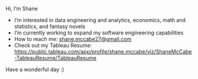 Hi, I’m Shane

- I’m interested in data engineering and analytics, economics, math and statistics, and fantasy novels
- I’m currently working to expand my software engineering capabilities
- How to reach me: shane.mccabe27@gmail.com
- Check out my Tableau Resume: https://public.tableau.com/app/profile/shane.mccabe/viz/ShaneMcCabe-TableauResume/TableauResume

Have a wonderful day :)
